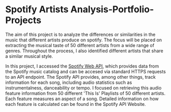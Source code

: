 # Spotify Artists Analysis-Portfolio-Projects
The aim of this project is to analyze the differences or similarities in the music that different artists produce on spotify. The focus will be placed on extracting the musical taste of 50 different artists from a wide range of genres. Throughout the process, I also identified different artists that share a similar musical style.

In this project, I accessed the [Spotify Web API](https://developer.spotify.com/documentation/web-api/), which provides data from the Spotify music catalog and can be accesed via standard HTTPS requests to an API endpoint. The Spotify API provides, among other things, track information for each song, including audio statistics such as instrumentalness, danceability or tempo. I focused on retrieving this audio feature information from 50 different 'This Is' Playlists of 50 different artists. Each feature measures an aspect of a song. Detailed information on how each feature is calculated can be found in the Spotify API Website.
